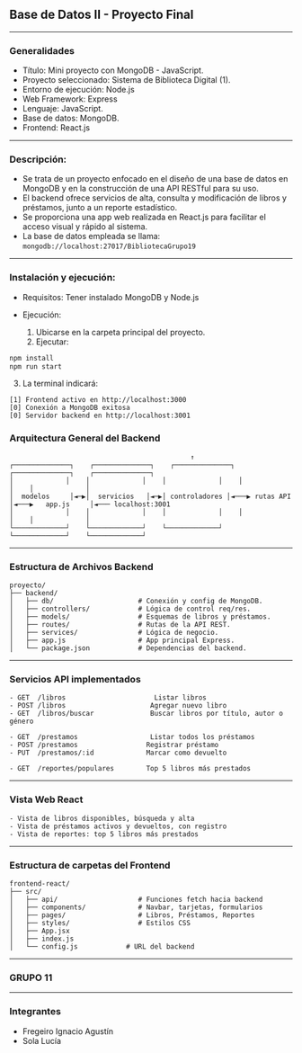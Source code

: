 ## Base de Datos II - Proyecto Final

---

### Generalidades

* Título: Mini proyecto con MongoDB - JavaScript.
* Proyecto seleccionado: Sistema de Biblioteca Digital (1).
* Entorno de ejecución: Node.js
* Web Framework: Express
* Lenguaje: JavaScript.
* Base de datos: MongoDB.
* Frontend: React.js

---

### Descripción:

* Se trata de un proyecto enfocado en el diseño de una base de datos en MongoDB y en la construcción de una API RESTful para su uso.
* El backend ofrece servicios de alta, consulta y modificación de libros y préstamos, junto a un reporte estadístico.
* Se proporciona una app web realizada en React.js para facilitar el acceso visual y rápido al sistema.
* La base de datos empleada se llama:
  `mongodb://localhost:27017/BibliotecaGrupo19`

---

### Instalación y ejecución:

* Requisitos: Tener instalado MongoDB y Node.js
* Ejecución:

  1. Ubicarse en la carpeta principal del proyecto.
  2. Ejecutar:

```bash
npm install
npm run start
```

3. La terminal indicará:

```
[1] Frontend activo en http://localhost:3000
[0] Conexión a MongoDB exitosa
[0] Servidor backend en http://localhost:3001
```


### Arquitectura General del Backend

```
                                             ↑                                              
┌──────────────┐    ┌──────────────┐    ┌──────────────┐    ┌──────────────┐    ┌──────────────┐
│             │    │             │    │             │    │             │    │             │
│  modelos     │◄─▶│  servicios   │◄─▶│ controladores │◄───▶ rutas API    │◄───▶   app.js     │◄─── localhost:3001
│             │    │             │    │             │    │             │    │             │
└─────────────┘    └─────────────┘    └─────────────┘    └─────────────┘    └─────────────┘
```

---

### Estructura de Archivos Backend

```
proyecto/
├── backend/
│   ├── db/                     # Conexión y config de MongoDB.
│   ├── controllers/            # Lógica de control req/res.
│   ├── models/                 # Esquemas de libros y préstamos.
│   ├── routes/                 # Rutas de la API REST.
│   ├── services/               # Lógica de negocio.
│   ├── app.js                  # App principal Express.
│   └── package.json            # Dependencias del backend.
```

---

### Servicios API implementados

```
- GET  /libros                      Listar libros
- POST /libros                     Agregar nuevo libro
- GET  /libros/buscar              Buscar libros por título, autor o género

- GET  /prestamos                  Listar todos los préstamos
- POST /prestamos                 Registrar préstamo
- PUT  /prestamos/:id             Marcar como devuelto

- GET  /reportes/populares        Top 5 libros más prestados
```

---

### Vista Web React

```
- Vista de libros disponibles, búsqueda y alta
- Vista de préstamos activos y devueltos, con registro
- Vista de reportes: top 5 libros más prestados
```

---

### Estructura de carpetas del Frontend

```
frontend-react/
├── src/
│   ├── api/                    # Funciones fetch hacia backend
│   ├── components/             # Navbar, tarjetas, formularios
│   ├── pages/                  # Libros, Préstamos, Reportes
│   ├── styles/                 # Estilos CSS
│   ├── App.jsx
│   ├── index.js
│   └── config.js            # URL del backend
```

---

### GRUPO 11

---

### Integrantes

* Fregeiro Ignacio Agustín
* Sola Lucía

